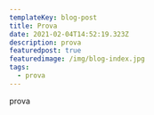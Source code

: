 ```yaml
---
templateKey: blog-post
title: Prova
date: 2021-02-04T14:52:19.323Z
description: prova
featuredpost: true
featuredimage: /img/blog-index.jpg
tags:
  - prova
---
```

prova